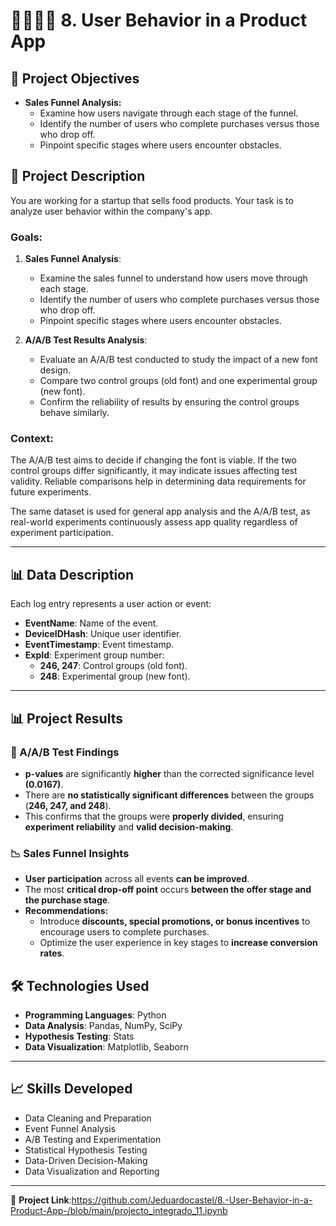 # 👩🧑🍎🛒 8. User Behavior in a Product App  

## 📌 Project Objectives  
- **Sales Funnel Analysis:**  
  - Examine how users navigate through each stage of the funnel.  
  - Identify the number of users who complete purchases versus those who drop off.  
  - Pinpoint specific stages where users encounter obstacles.
    
## 📖 Project Description  
You are working for a startup that sells food products. Your task is to analyze user behavior within the company's app.  

### Goals:  
1. **Sales Funnel Analysis**:  
   - Examine the sales funnel to understand how users move through each stage.  
   - Identify the number of users who complete purchases versus those who drop off.  
   - Pinpoint specific stages where users encounter obstacles.  

2. **A/A/B Test Results Analysis**:  
   - Evaluate an A/A/B test conducted to study the impact of a new font design.  
   - Compare two control groups (old font) and one experimental group (new font).  
   - Confirm the reliability of results by ensuring the control groups behave similarly.  

### Context:  
The A/A/B test aims to decide if changing the font is viable. If the two control groups differ significantly, it may indicate issues affecting test validity. Reliable comparisons help in determining data requirements for future experiments.  

The same dataset is used for general app analysis and the A/A/B test, as real-world experiments continuously assess app quality regardless of experiment participation.  

---

## 📊 Data Description  

Each log entry represents a user action or event:  
- **EventName**: Name of the event.  
- **DeviceIDHash**: Unique user identifier.  
- **EventTimestamp**: Event timestamp.  
- **ExpId**: Experiment group number:  
  - **246, 247**: Control groups (old font).  
  - **248**: Experimental group (new font).  

---
## 📊 Project Results  

### 🧪 A/A/B Test Findings  
- **p-values** are significantly **higher** than the corrected significance level **(0.0167)**.  
- There are **no statistically significant differences** between the groups (**246, 247, and 248**).  
- This confirms that the groups were **properly divided**, ensuring **experiment reliability** and **valid decision-making**.  

### 📉 Sales Funnel Insights  
- **User participation** across all events **can be improved**.  
- The most **critical drop-off point** occurs **between the offer stage and the purchase stage**.  
- **Recommendations:**  
  - Introduce **discounts, special promotions, or bonus incentives** to encourage users to complete purchases.  
  - Optimize the user experience in key stages to **increase conversion rates**.
    

## 🛠️ Technologies Used  
- **Programming Languages**: Python  
- **Data Analysis**: Pandas, NumPy, SciPy  
- **Hypothesis Testing**: Stats  
- **Data Visualization**: Matplotlib, Seaborn  

---

## 📈 Skills Developed  
- Data Cleaning and Preparation  
- Event Funnel Analysis  
- A/B Testing and Experimentation  
- Statistical Hypothesis Testing  
- Data-Driven Decision-Making  
- Data Visualization and Reporting  

---

🔗 **Project Link**:https://github.com/Jeduardocastel/8.-User-Behavior-in-a-Product-App-/blob/main/projecto_integrado_11.ipynb
